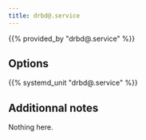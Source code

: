 ```yaml
---
title: drbd@.service
---
```


{{% provided_by "drbd@.service" %}}

## Options

{{% systemd_unit "drbd@.service" %}}

## Additionnal notes

Nothing here.